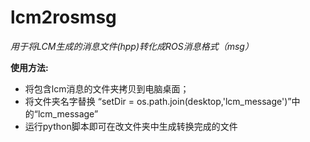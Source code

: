  lcm2rosmsg
 ==========
  *用于将LCM生成的消息文件(hpp)转化成ROS消息格式（msg）*

  __使用方法:__  
  * 将包含lcm消息的文件夹拷贝到电脑桌面；
  * 将文件夹名字替换 “setDir = os.path.join(desktop,'lcm_message')”中的“lcm_message”
  * 运行python脚本即可在改文件夹中生成转换完成的文件

